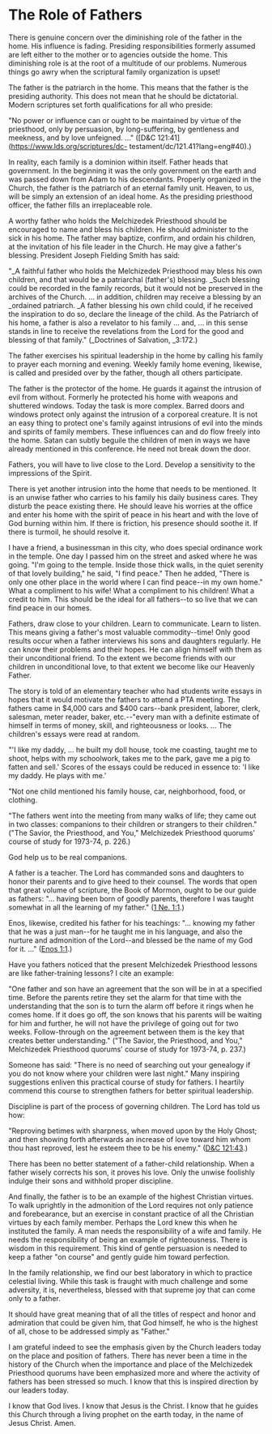 # The Role of Fathers

There is genuine concern over the diminishing role of the father in the home.
His influence is fading. Presiding responsibilities formerly assumed are left
either to the mother or to agencies outside the home. This diminishing role is
at the root of a multitude of our problems. Numerous things go awry when the
scriptural family organization is upset!

The father is the patriarch in the home. This means that the father is the
presiding authority. This does not mean that he should be dictatorial. Modern
scriptures set forth qualifications for all who preside:

"No power or influence can or ought to be maintained by virtue of the
priesthood, only by persuasion, by long-suffering, by gentleness and meekness,
and by love unfeigned. ..." ([D&amp;C 121:41](https://www.lds.org/scriptures/dc-
testament/dc/121.41?lang=eng#40).)

In reality, each family is a dominion within itself. Father heads that
government. In the beginning it was the only government on the earth and was
passed down from Adam to his descendants. Properly organized in the Church,
the father is the patriarch of an eternal family unit. Heaven, to us, will be
simply an extension of an ideal home. As the presiding priesthood officer, the
father fills an irreplaceable role.

A worthy father who holds the Melchizedek Priesthood should be encouraged to
name and bless his children. He should administer to the sick in his home. The
father may baptize, confirm, and ordain his children, at the invitation of his
file leader in the Church. He may give a father's blessing. President Joseph
Fielding Smith has said:

"_A faithful father who holds the Melchizedek Priesthood may bless his own
children, and that would be a patriarchal (father's) blessing. _Such blessing
could be recorded in the family records, but it would not be preserved in the
archives of the Church. ... in addition, children may receive a blessing by an
_ordained patriarch. _A father blessing his own child could, if he received
the inspiration to do so, declare the lineage of the child. As the Patriarch
of his home, a father is also a revelator to his family ... and, ... in this sense
stands in line to receive the revelations from the Lord for the good and
blessing of that family." (_Doctrines of Salvation, _3:172.)

The father exercises his spiritual leadership in the home by calling his
family to prayer each morning and evening. Weekly family home evening,
likewise, is called and presided over by the father, though all others
participate.

The father is the protector of the home. He guards it against the intrusion of
evil from without. Formerly he protected his home with weapons and shuttered
windows. Today the task is more complex. Barred doors and windows protect only
against the intrusion of a corporeal creature. It is not an easy thing to
protect one's family against intrusions of evil into the minds and spirits of
family members. These influences can and do flow freely into the home. Satan
can subtly beguile the children of men in ways we have already mentioned in
this conference. He need not break down the door.

Fathers, you will have to live close to the Lord. Develop a sensitivity to the
impressions of the Spirit.

There is yet another intrusion into the home that needs to be mentioned. It is
an unwise father who carries to his family his daily business cares. They
disturb the peace existing there. He should leave his worries at the office
and enter his home with the spirit of peace in his heart and with the love of
God burning within him. If there is friction, his presence should soothe it.
If there is turmoil, he should resolve it.

I have a friend, a businessman in this city, who does special ordinance work
in the temple. One day I passed him on the street and asked where he was
going. "I'm going to the temple. Inside those thick walls, in the quiet
serenity of that lovely building," he said, "I find peace." Then he added,
"There is only one other place in the world where I can find peace--in my own
home." What a compliment to his wife! What a compliment to his children! What
a credit to him. This should be the ideal for all fathers--to so live that we
can find peace in our homes.

Fathers, draw close to your children. Learn to communicate. Learn to listen.
This means giving a father's most valuable commodity--time! Only good results
occur when a father interviews his sons and daughters regularly. He can know
their problems and their hopes. He can align himself with them as their
unconditional friend. To the extent we become friends with our children in
unconditional love, to that extent we become like our Heavenly Father.

The story is told of an elementary teacher who had students write essays in
hopes that it would motivate the fathers to attend a PTA meeting. The fathers
came in $4,000 cars and $400 cars--bank president, laborer, clerk, salesman,
meter reader, baker, etc.--"every man with a definite estimate of himself in
terms of money, skill, and righteousness or looks. ... The children's essays
were read at random.

"'I like my daddy, ... he built my doll house, took me coasting, taught me to
shoot, helps with my schoolwork, takes me to the park, gave me a pig to fatten
and sell.' Scores of the essays could be reduced in essence to: 'I like my
daddy. He plays with me.'

"Not one child mentioned his family house, car, neighborhood, food, or
clothing.

"The fathers went into the meeting from many walks of life; they came out in
two classes: companions to their children or strangers to their children."
("The Savior, the Priesthood, and You," Melchizedek Priesthood quorums' course
of study for 1973-74, p. 226.)

God help us to be real companions.

A father is a teacher. The Lord has commanded sons and daughters to honor
their parents and to give heed to their counsel. The words that open that
great volume of scripture, the Book of Mormon, ought to be our guide as
fathers: "... having been born of goodly parents, therefore I was taught
somewhat in all the learning of my father." ([1 Ne.
1:1](https://www.lds.org/scriptures/bofm/1-ne/1.1?lang=eng#0).)

Enos, likewise, credited his father for his teachings: "... knowing my father
that he was a just man--for he taught me in his language, and also the nurture
and admonition of the Lord--and blessed be the name of my God for it. ..."
([Enos 1:1](https://www.lds.org/scriptures/bofm/enos/1.1?lang=eng#0).)

Have you fathers noticed that the present Melchizedek Priesthood lessons are
like father-training lessons? I cite an example:

"One father and son have an agreement that the son will be in at a specified
time. Before the parents retire they set the alarm for that time with the
understanding that the son is to turn the alarm off before it rings when he
comes home. If it does go off, the son knows that his parents will be waiting
for him and further, he will not have the privilege of going out for two
weeks. Follow-through on the agreement between them is the key that creates
better understanding." ("The Savior, the Priesthood, and You," Melchizedek
Priesthood quorums' course of study for 1973-74, p. 237.)

Someone has said: "There is no need of searching out your genealogy if you do
not know where your children were last night." Many inspiring suggestions
enliven this practical course of study for fathers. I heartily commend this
course to strengthen fathers for better spiritual leadership.

Discipline is part of the process of governing children. The Lord has told us
how:

"Reproving betimes with sharpness, when moved upon by the Holy Ghost; and then
showing forth afterwards an increase of love toward him whom thou hast
reproved, lest he esteem thee to be his enemy." ([D&amp;C
121:43](https://www.lds.org/scriptures/dc-testament/dc/121.43?lang=eng#42).)

There has been no better statement of a father-child relationship. When a
father wisely corrects his son, it proves his love. Only the unwise foolishly
indulge their sons and withhold proper discipline.

And finally, the father is to be an example of the highest Christian virtues.
To walk uprightly in the admonition of the Lord requires not only patience and
forebearance, but an exercise in constant practice of all the Christian
virtues by each family member. Perhaps the Lord knew this when he instituted
the family. A man needs the responsibility of a wife and family. He needs the
responsibility of being an example of righteousness. There is wisdom in this
requirement. This kind of gentle persuasion is needed to keep a father "on
course" and gently guide him toward perfection.

In the family relationship, we find our best laboratory in which to practice
celestial living. While this task is fraught with much challenge and some
adversity, it is, nevertheless, blessed with that supreme joy that can come
only to a father.

It should have great meaning that of all the titles of respect and honor and
admiration that could be given him, that God himself, he who is the highest of
all, chose to be addressed simply as "Father."

I am grateful indeed to see the emphasis given by the Church leaders today on
the place and position of fathers. There has never been a time in the history
of the Church when the importance and place of the Melchizedek Priesthood
quorums have been emphasized more and where the activity of fathers has been
stressed so much. I know that this is inspired direction by our leaders today.

I know that God lives. I know that Jesus is the Christ. I know that he guides
this Church through a living prophet on the earth today, in the name of Jesus
Christ. Amen.


